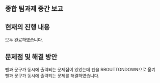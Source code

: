 ## 종합 팀과제 중간 보고

## 현재의 진행 내용
모두 완료하였습니다.
## 문제점 및 해결 방안
펜과 문구가 동시에 출력되는 문제점이 있었는데 펜을 RBOUTTONDOWN으로 옮겨 펜과 문구가 동시에 출력되는 문제를 해결하였습니다.
